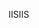  <span data-ttu-id="ab293-101">IIS</span><span class="sxs-lookup"><span data-stu-id="ab293-101">IIS</span></span> 